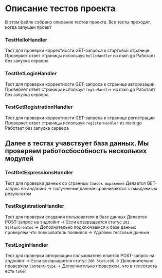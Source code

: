 # Описание тестов проекта
В этом файле собрано описание тестов проекта.
Все тесты проходят, когда запущен проект

### TestHelloHandler
Тест для проверки корректности GET-запроса к стартовой странице.
Проверяет ответ страницы используя `helloHandler` из main.go
Работает без запуска сервера

### TestGetLoginHandler
Тест для проверки корректности GET-запроса к странице авторизации
Проверяет ответ страницы используя `loginHandler` из main.go
Работает без запуска сервера

### TestGetRegistrationHandler
Тест для проверки корректности GET-запроса к странице регистрации
Проверяет ответ страницы используя `registerHandler` из main.go
Работает без запуска сервера

## Далее в тестах учавствует база данных. Мы проверяем работосбособность нескольких модулей

### TestGetExpressionsHandler
Тест для проверки данных со страницы `Список выражений`
Делается GET-запрос на эндпойнт -> полученные данные сравниваются с ожидаемым результатом

### TestRegistrationHandler
Тест для проверки создания пользователя в базе данных
Делается POST-запрос на эндпойнт ->
Если возвращается статус `201 StatusCreated` ->
Дополнительно подключаемся к базе данных проверяем что пользователь появился ->
Удаляем тестовые данные

### TestLoginHandler
Тест для проверки авторизации пользователя
елается POST-запрос на эндпойнт ->
Если возвращается статус `200 StatusOK` ->
Дополнительно проверяем `Content-type` ->
Дополнительно проверяем, что в телеответа есть `token`
